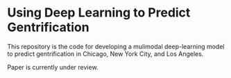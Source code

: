 # Using Deep Learning to Predict Gentrification

This repository is the code for developing a mulimodal deep-learning model to predict gentrification in Chicago, New York City, and Los Angeles.

Paper is currently under review.
